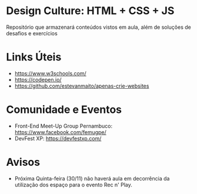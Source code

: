 # Design Culture: HTML + CSS + JS
Repositório que armazenará conteúdos vistos em aula, além de soluções de desafios e exercícios

# Links Úteis
* https://www.w3schools.com/
* https://codepen.io/
* https://github.com/estevanmaito/apenas-crie-websites 

# Comunidade e Eventos
* Front-End Meet-Up Group Pernambuco: https://www.facebook.com/femugpe/
* DevFest XP: https://devfestxp.com/

# Avisos
* Próxima Quinta-feira (30/11) não haverá aula em decorrência da utilização dos espaço para o evento Rec n' Play.
